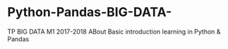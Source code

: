 # Python-Pandas-BIG-DATA-
TP BIG DATA M1 2017-2018
ABout Basic introduction learning in Python & Pandas
